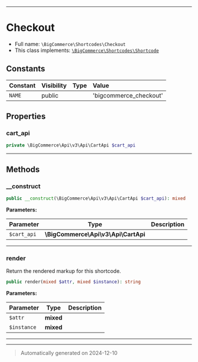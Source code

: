 ***

# Checkout





* Full name: `\BigCommerce\Shortcodes\Checkout`
* This class implements:
[`\BigCommerce\Shortcodes\Shortcode`](./Shortcode.md)


## Constants

| Constant | Visibility | Type | Value |
|:---------|:-----------|:-----|:------|
|`NAME`|public| |&#039;bigcommerce_checkout&#039;|

## Properties


### cart_api



```php
private \BigCommerce\Api\v3\Api\CartApi $cart_api
```






***

## Methods


### __construct



```php
public __construct(\BigCommerce\Api\v3\Api\CartApi $cart_api): mixed
```








**Parameters:**

| Parameter | Type | Description |
|-----------|------|-------------|
| `$cart_api` | **\BigCommerce\Api\v3\Api\CartApi** |  |





***

### render

Return the rendered markup for this shortcode.

```php
public render(mixed $attr, mixed $instance): string
```








**Parameters:**

| Parameter | Type | Description |
|-----------|------|-------------|
| `$attr` | **mixed** |  |
| `$instance` | **mixed** |  |





***


***
> Automatically generated on 2024-12-10
